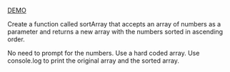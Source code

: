 [DEMO](https://users.metropolia.fi/~nikomeh/WebSoftwareDevelopment/WEEK_1/JavaScript/Recap2/Assignment_4/)

Create a function called sortArray that accepts an array of numbers as a parameter and returns a new array with the numbers sorted in ascending order.

No need to prompt for the numbers. Use a hard coded array. Use console.log to print the original array and the sorted array.
